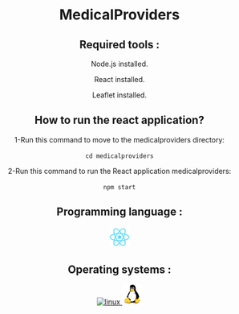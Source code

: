 
<h1 align="center" > MedicalProviders </h1>
<div align = "center">
<h2 align="center">Required tools :</h2>
<p>Node.js installed.</p>	
<p>React installed.</p>	
<p>Leaflet installed.</p>	
<h2 align="center">How to run the react application?</h2>
<p>1-Run this command to move to the medicalproviders directory:</p>	
  
`cd medicalproviders`
<p>2-Run this command to run the React application medicalproviders:</p>	

`npm start`


<h2 align="center">Programming language :</h2>
<a href="https://fr.legacy.reactjs.org/" target="_blank" rel="noreferrer"> 
  <img src="https://raw.githubusercontent.com/devicons/devicon/master/icons/react/react-original.svg" alt="java" width="40" height="40"/> 
</a>


<h2 align="center">Operating systems :</h2>
<a href="https://www.microsoft.com/fr-fr/windows?r=1" target="_blank" rel="noreferrer"> 
  <img src="https://user-images.githubusercontent.com/98749448/226968437-c720d899-d244-4ab0-85e3-bd4f352c0f51.png" alt="linux" width="40" height="40"/>
</a>
<a href="https://www.linux.org/" target="_blank" rel="noreferrer"> 
  <img src="https://raw.githubusercontent.com/devicons/devicon/master/icons/linux/linux-original.svg" alt="linux" width="40" height="40"/>
</a>
